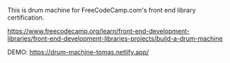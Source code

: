 This is drum machine for FreeCodeCamp.com's front end library certification.

https://www.freecodecamp.org/learn/front-end-development-libraries/front-end-development-libraries-projects/build-a-drum-machine

DEMO: https://drum-machine-tomas.netlify.app/